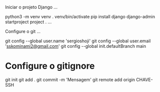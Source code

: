 Iniciar o projeto Django
...

python3 -m venv venv
. venv/bin/activate
pip install django
django-admin startproject project .
...

Configure o git
...

git config --global user.name 'sergioshoji'
git config --global user.email 'sskominami2@gmail.com'
git config --global init.defaultBranch main
# Configure o gitignore
git init
git add .
git commit -m 'Mensagem'
git remote add origin CHAVE-SSH
